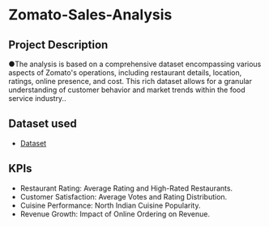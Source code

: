 # Zomato-Sales-Analysis
## Project Description


●The analysis is based on a comprehensive dataset encompassing various aspects of
Zomato's operations, including restaurant details, location, ratings, online presence, and
cost. This rich dataset allows for a granular understanding of customer behavior and market
trends within the food service industry..
## Dataset used
- <a href="https://github.com/Ujjwalthakur018/Zomato-Sales-Analysis/blob/main/base%20file/zomato.csv">Dataset</a>

## KPIs
- Restaurant Rating: Average Rating and High-Rated Restaurants.
- Customer Satisfaction: Average Votes and Rating Distribution.
- Cuisine Performance: North Indian Cuisine Popularity.
- Revenue Growth: Impact of Online Ordering on Revenue.
